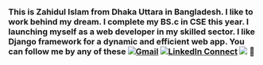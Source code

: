 ### This is Zahidul Islam from Dhaka Uttara in Bangladesh. I like to work behind my dream. I complete my BS.c in CSE this year. I launching myself as a web developer in my skilled sector. I like Django framework for a dynamic and efficient web app. You can follow me by any of these [![Gmail](https://img.shields.io/badge/%20-Send%20Mail-black?color=14171A&labelColor=ef5350&logo=gmail&logoColor=ffffff)](mailto:mailzahidul@gmail.com) [![LinkedIn Connect](https://img.shields.io/badge/%20-Connect-black?color=14171A&labelColor=212121&logo=linkedin&logoColor=ffffff)](https://www.linkedin.com/in/zahidulislam-webexpert/) <a href="https://github.com/antonkomarev/github-profile-views-counter"><img src="https://komarev.com/ghpvc/?username=mailzahidul"></a> 👋

